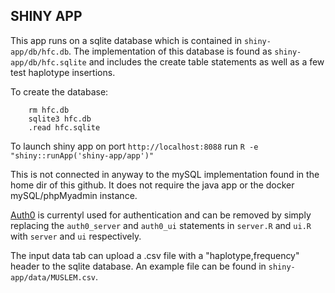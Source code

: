 ## SHINY APP

This app runs on a sqlite database which is contained in `shiny-app/db/hfc.db`.
The implementation of this database is found as `shiny-app/db/hfc.sqlite` and includes the
create table statements as well as a few test haplotype insertions.

To create the database:

```cd shiny-app/db
	rm hfc.db
	sqlite3 hfc.db
	.read hfc.sqlite
```

To launch shiny app on port `http://localhost:8088` run 
`R -e "shiny::runApp('shiny-app/app')"`

This is not connected in anyway to the mySQL implementation found in the home dir of
this github. It does not require the java app or the docker mySQL/phpMyadmin instance.

[Auth0](auth0.com) is currentyl used for authentication and can be removed by simply replacing the
`auth0_server` and `auth0_ui` statements in `server.R` and `ui.R` with `server` and `ui` respectively.

The input data tab can upload a .csv file with a "haplotype,frequency" header to 
the sqlite database. An example file can be found in `shiny-app/data/MUSLEM.csv`.





